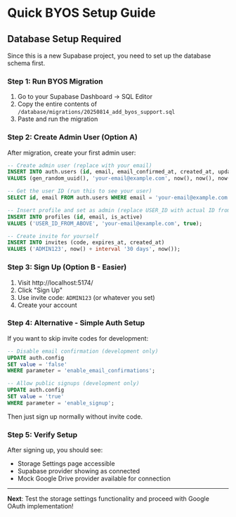 # Quick BYOS Setup Guide

## Database Setup Required

Since this is a new Supabase project, you need to set up the database schema first.

### Step 1: Run BYOS Migration

1. Go to your Supabase Dashboard → SQL Editor
2. Copy the entire contents of `/database/migrations/20250814_add_byos_support.sql`
3. Paste and run the migration

### Step 2: Create Admin User (Option A)

After migration, create your first admin user:

```sql
-- Create admin user (replace with your email)
INSERT INTO auth.users (id, email, email_confirmed_at, created_at, updated_at)
VALUES (gen_random_uuid(), 'your-email@example.com', now(), now(), now());

-- Get the user ID (run this to see your user)
SELECT id, email FROM auth.users WHERE email = 'your-email@example.com';

-- Insert profile and set as admin (replace USER_ID with actual ID from above)
INSERT INTO profiles (id, email, is_active) 
VALUES ('USER_ID_FROM_ABOVE', 'your-email@example.com', true);

-- Create invite for yourself
INSERT INTO invites (code, expires_at, created_at)
VALUES ('ADMIN123', now() + interval '30 days', now());
```

### Step 3: Sign Up (Option B - Easier)

1. Visit http://localhost:5174/
2. Click "Sign Up"
3. Use invite code: `ADMIN123` (or whatever you set)
4. Create your account

### Step 4: Alternative - Simple Auth Setup

If you want to skip invite codes for development:

```sql
-- Disable email confirmation (development only)
UPDATE auth.config 
SET value = 'false' 
WHERE parameter = 'enable_email_confirmations';

-- Allow public signups (development only)
UPDATE auth.config 
SET value = 'true' 
WHERE parameter = 'enable_signup';
```

Then just sign up normally without invite code.

### Step 5: Verify Setup

After signing up, you should see:
- Storage Settings page accessible
- Supabase provider showing as connected
- Mock Google Drive provider available for connection

---

**Next**: Test the storage settings functionality and proceed with Google OAuth implementation!